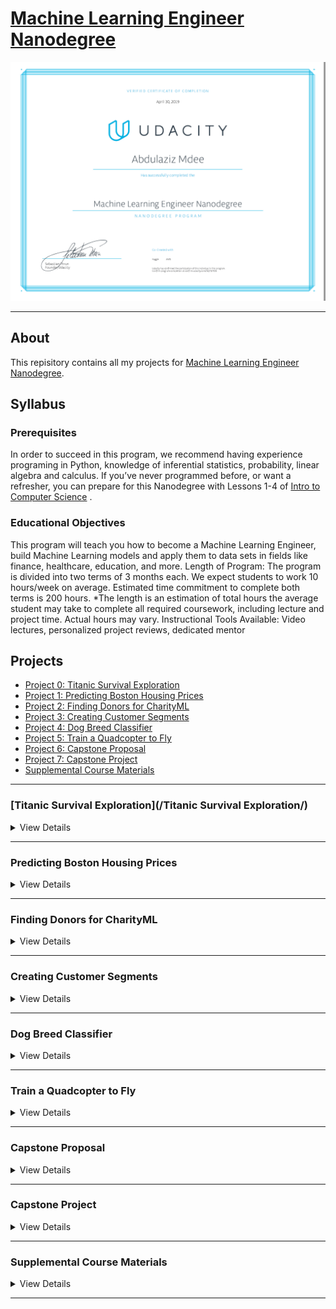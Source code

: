 # [Machine Learning Engineer Nanodegree](https://www.udacity.com/course/machine-learning-engineer-nanodegree--nd009t)

[![Certificate](Certificate.PNG)](https://confirm.udacity.com/SQTSFR23)

---

## About

This repisitory contains all my projects for [Machine Learning Engineer Nanodegree](https://www.udacity.com/course/machine-learning-engineer-nanodegree--nd009t).

## Syllabus

### Prerequisites

In order to succeed in this program, we recommend having experience programing in
Python, knowledge of inferential statistics, probability, linear algebra and calculus. If you’ve never
programmed before, or want a refresher, you can prepare for this Nanodegree with Lessons 1-4 of [Intro to
Computer Science](https://www.udacity.com/course/intro-to-computer-science--cs101) .

### Educational Objectives

This program will teach you how to become a Machine Learning Engineer, build
Machine Learning models and apply them to data sets in fields like finance, healthcare, education, and
more.
Length of Program: The program is divided into two terms of 3 months each. We expect students to work
10 hours/week on average. Estimated time commitment to complete both terms is 200 hours.
*The length is an estimation of total hours the average student may take to complete all required
coursework, including lecture and project time. Actual hours may vary.
Instructional Tools Available: Video lectures, personalized project reviews, dedicated mentor

## Projects

* [Project 0: Titanic Survival Exploration](#Titanic-Survival-Exploration)
* [Project 1: Predicting Boston Housing Prices](#Predicting-Boston-Housing-Prices)
* [Project 2: Finding Donors for CharityML](#Finding-Donors-for-CharityML)
* [Project 3: Creating Customer Segments](#Creating-Customer-Segments)
* [Project 4: Dog Breed Classifier](#Dog-Breed-Classifier)
* [Project 5: Train a Quadcopter to Fly](#Train-a-Quadcopter-to-Fly)
* [Project 6: Capstone Proposal](#Capstone-Proposale)
* [Project 7: Capstone Project](#Capstone-Project)
* [Supplemental Course Materials](#Supplemental-Course-Materials)


---

### [Titanic Survival Exploration](/Titanic Survival Exploration/)

<details>
  <summary>View Details</summary>

In this practice project, you will create decision functions that attempt to predict survival outcomes from the 1912 Titanic disaster based on each passenger’s features, such as sex and age. You will start with a simple algorithm and increase its complexity until you are able to accurately predict the outcomes for at least 80% of the passengers in the provided data. This project will introduce you to some of the concepts of machine learning as you start the Nanodegree program.

In addition, you'll make sure Python is installed with the necessary packages to complete this project. There are two Python libraries, numpy and pandas, that we'll use a bit here in this project. Don't worry about how these libraries work for now — we'll get to them in more detail in later projects. This project will also familiarize you with the submission process for the projects that you will be completing as part of the Nanodegree program.

</details>

---

### Predicting Boston Housing Prices

<details>

  <summary>View Details</summary>

#### Model Evaluation and Validation

The Boston housing market is highly competitive, and you want to be the best real estate agent in the
area. To compete with your peers, you decide to leverage a few basic machine learning concepts toassist you and a client with finding the best selling price for their home. Luckily, you’ve come across the
Boston Housing dataset which contains aggregated data on various features for houses in Greater
Boston communities, including the median value of homes for each of those areas. Your task is to build
an optimal model based on a statistical analysis with the tools available. This model will then be used to
estimate the best selling price for your clients' homes.

Supporting Lesson Content: Model Evaluation and Validation

| Lesson Title                 | Learning Outcomes                                                     |
| ---------------------------- | --------------------------------------------------------------------- |
|TRAINING AND TESTING Modelsl  | ➔ Load data with Pandas, then train and test models with Scikit-learn.  |
| EVALUATION METRICS           | ➔ Learn about metrics such as accuracy, precision, and recall used to measure the                                    performance of your models.      |
|EVALUATION AND VALIDATION| ➔ Choose the best model using cross-validation and grid search.)|

</details>

---

### Finding Donors for CharityML

<details>
  <summary>View Details</summary>

#### Supervised Learning

CharityML is a fictitious charity organization located in the heart of Silicon Valley that was established to
provide financial support for people eager to learn machine learning. After nearly 32,000 letters sent to
people in the community, CharityML determined that every donation they received came from
someone that was making more than $50,000 annually. To expand their potential donor base,
CharityML has decided to send letters to residents of California, but to only those most likely to donate
to the charity. With nearly 15 million working Californians, CharityML has brought you on board to help
build an algorithm to best identify potential donors and reduce overhead cost of sending mail. Your
goal will be evaluate and optimize several different supervised learners to determine which algorithm
will provide the highest donation yield while also reducing the total number of letters being sent.

#### Supporting Lesson Content: Supervised Learning

| Lesson Title                 | Learning Outcomes                                                     |
| ---------------------------- | --------------------------------------------------------------------- |
|LINEAR REGRESSION  | ➔ Difference between Regression and Classificationt-learn. ➔ Learn to predict values withLinear Regression |
| PERCEPTRON ALGORITHM          | ➔ Learn the definition of a perceptron as a building block for neural networks, and the perceptron algorithm for classification.|
|LOGISTIC REGRESSION| ➔ Learn to predict states using Logistic Regression|
|NEURAL NETWORKS| ➔ Learn the definition of a Neural Network
||                ➔ Learn to train them using backpropagation
||                ➔ Build a neural network starting from a single perceptron|
|DECISION TREES|  ➔ Train Decision Trees to predict states
||                ➔ Use Entropy to build decision trees recursively
||                ➔ Random forests|
|NAIVE BAYES|     ➔ Learn the Bayes rule, and how to apply it to predicting data using the Naive Bayes algorithm
||                ➔ Train models using Bayesian Learning
||                ➔ Use Bayesian Inference to create Bayesian Networks of several variables
||                ➔ Bayes NLP Mini-Project|
|SUPPORT VECTOR MACHINES| ➔ Learn to train a Support Vector Machine to separate data linearly
||                        ➔ Use Kernel Methods in order to train SVMs on data that is not linearly separable|
|ENSEMBLE OF LEARNERS| ➔ Enhance traditional algorithms via boosting
||                     ➔ AdaBoost|

</details>

---

### Creating Customer Segments

<details>
  <summary>View Details</summary>

#### Unsupervised Learning

In this project you will apply unsupervised learning techniques on product spending data collected for
customers of a wholesale distributor in Lisbon, Portugal to identify customer segments hidden in the
data. You will first explore the data by selecting a small subset to sample and determine if any product
categories highly correlate with one another. Afterwards, you will preprocess the data by scaling each
product category and then identifying (and removing) unwanted outliers. With the good, clean
customer spending data, you will apply PCA transformations to the data and implement clustering
algorithms to segment the transformed customer data. Finally, you will compare the segmentation
found with an additional labeling and consider ways this information could assist the wholesale
distributor with future service changes.

| Lesson Title                 | Learning Outcomes                                                     |
| ---------------------------- | --------------------------------------------------------------------- |
|CLUSTERING| ➔ Learn the basics of clustering Data
||           ➔ Cluster data with the K-means algorithm|
|HIERARCHICAL AND DENSITY-BASED CLUSTERING| ➔ Cluster data with Single Linkage Clustering
||                                          ➔ Cluster data with DBSCAN, a clustering method that captures the insight that clusters are dense groups of points.|
|GAUSSIAN MIXTURE MODELS|  ➔ Cluster data with Gaussian Mixture Models
||                         ➔ Optimize Gaussian Mixture Models with Expectation Maximization|
|FEATURE SCALING|          ➔ Learn to scale features in your data
||                         ➔ Learn to select the best features for training data|
|DIMENSIONALITY REDUCTION| ➔ Reduce the dimensionality of the data using Principal Component Analysis and Independent Component Analysis|

</details>

---

### Dog Breed Classifier

<details>
  <summary>View Details</summary>

In this project, you will learn how to build a pipeline that can be used within a web or mobile app to process
real-world, user-supplied images. Given an image of a dog, your algorithm will identify an estimate of the
canine’s breed. If supplied an image of a human, the code will identify the resembling dog breed. Along with
exploring state-of-the-art CNN models for classification, you will make important design decisions about the
user experience for your app. Our goal is that by completing this lab, you understand the challenges
involved in piecing together a series of models designed to perform various tasks in a data processing
pipeline. Each model has its strengths and weaknesses, and engineering a real-world application often
involves solving many problems without a perfect answer. Your imperfect solution will nonetheless create a
fun user experience!

| Lesson Title                 | Learning Outcomes                                                     |
| ---------------------------- | --------------------------------------------------------------------- |
|MACHINE LEARNING TO DEEP LEARNING| ➔ The basics of deep learning, including softmax, one-hotencoding, and crossentropy.
||                                  ➔ Basic linear classification models such as Logistic Regression,and their associated error function.|
|DEEP NEURAL NETWORKS| ➔ Review: What is a Neural Network?
||                     ➔ Activation functions, sigmoid, tanh, and ReLus.
||                     ➔ How to train a neural network using backpropagation and thechain rule.
||                     ➔ How to improve a neural network using techniques such as regularization and dropout.
|CONVOLUTIONAL NEURAL NETWORKS| ➔ What is a Convolutional Neural Network?
||                              ➔ How CNNs are used in image recognition.|
</details>

---

### Train a Quadcopter to Fly

<details>
  <summary>View Details</summary>

In this project, you will design an agent that can fly a quadcopter, and then train it using a reinforcement
learning algorithm of your choice, You will apply the techniques you have learnt in this module to find out
what works best, but you will also have the freedom to come up with innovative ideas and test them on your
own. The project is divided into 4 sections which cover different aspects of getting the quadcopter to fly
such as taking off, hovering, landing and so on.


| Lesson Title                 | Learning Outcomes                                                     |
| ---------------------------- | --------------------------------------------------------------------- |
|WELCOME TO RL|             ➔ The basics of reinforcement learning and OpenAI Gym.|
|THE RL FRAMEWORK: THE PROBLEM| ➔ Learn how to define Markov Decision Processes to solve real-world problems.|
|THE RL FRAMEWORK: THE SOLUTION|➔ Learn about policies and value functions.
||                              ➔ Derive the Bellman Equations.|
|DYNAMIC PROGRAMMING| ➔ Write your own implementations of iterative policy evaluation, policy improvement, policy Iteration, and value Iteration.|
|MONTE CARLO METHODS| ➔ Implement classic Monte Carlo prediction and control methods.
||                    ➔ Learn about greedy and epsilon-greedy policies.
||                    ➔ Explore solutions to the Exploration-Exploitation Dilemma.|
|TEMPORAL-DIFFERENCE METHODS| ➔ Learn the difference between the Sarsa, Q-Learning, and Expected Sarsa algorithms.|
|RL IN CONTINUOUS SPACES| ➔ Learn how to adapt traditional algorithms to work withcontinuous spaces.|
|DEEP Q-LEARNING| ➔ Extend value-based reinforcement learning methods to complex problems using deep neural networks|
|POLICY GRADIENTS| ➔ Policy-based methods try to directly optimize for the optimal policy. Learn how they work, and why they are important,especially for domains with continuous action spaces.|
|ACTOR-CRITIC METHODS| ➔ Learn how to combine value-based and policy-based methods,bringing together the best of both worlds, to solve challenging reinforcement learning problems.|

</details>

---

### Capstone Proposal

<details>
  <summary>View Details</summary>

In this capstone project proposal, prior to completing the following Capstone Project, you you will leverage
what you’ve learned throughout the Nanodegree program to author a proposal for solving a problem of
your choice by applying machine learning algorithms and techniques. A project proposal encompasses
seven key points:
● The project's domain background — the field of research where the project is derived;
● A problem statement — a problem being investigated for which a solution will be defined;
● The datasets and inputs — data or inputs being used for the problem;
● A solution statement — a the solution proposed for the problem given;
● A benchmark model — some simple or historical model or result to compare the defined solution to;
● A set of evaluation metrics — functional representations for how the solution can be measured;
● An outline of the project design — how the solution will be developed and results obtained.

</details>

---

### Capstone Project

<details>
  <summary>View Details</summary>

In this capstone project, you will leverage what you’ve learned throughout the Nanodegree program to solve
a problem of your choice by applying machine learning algorithms and techniques. You will first define the
problem you want to solve and investigate potential solutions and performance metrics. Next, you will
analyze the problem through visualizations and data exploration to have a better understanding of what
algorithms and features are appropriate for solving it.
You will then implement your algorithms and metrics of choice, documenting the preprocessing,
refinement, and postprocessing steps along the way. Afterwards, you will collect results about the
performance of the models used, visualize significant quantities, and validate/justify these values. Finally,
you will construct conclusions about your results, and discuss whether your implementation adequately
solves the problem.

</details>

---

### Supplemental Course Materials

<details>
  <summary>View Details</summary>

1. [Intro to Descriptive Statistics](https://www.udacity.com/course/intro-to-descriptive-statistics--ud827)
1. [Intro to Data Science](https://www.udacity.com/course/intro-to-data-science--ud359)
1. [Intro to Artificial Intelligence](https://www.udacity.com/course/intro-to-artificial-intelligence--cs271)
1. [Reinforcement Learning](https://www.udacity.com/course/reinforcement-learning--ud600)
1. [Deep Learning](https://www.udacity.com/course/deep-learning--ud730)
1. [Artificial Intelligence for Robotics](https://www.udacity.com/course/artificial-intelligence-for-robotics--cs373)
1. [Machine Learning for Trading](https://www.udacity.com/course/machine-learning-for-trading--ud501)

</details>

---
